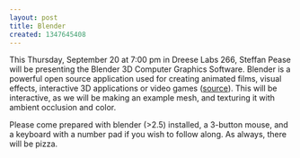 ```yaml
---
layout: post
title: Blender
created: 1347645408
---
```

This Thursday, September 20 at 7:00 pm in Dreese Labs 266, Steffan Pease will be presenting the Blender 3D Computer Graphics Software. Blender is a powerful open source application used for creating animated films, visual effects, interactive 3D applications or video games ([source](http://en.wikipedia.org/wiki/Blender_(software))). This will be interactive, as we will be making an example mesh, and texturing it with ambient occlusion and color.

Please come prepared with blender (>2.5) installed, a 3-button mouse, and a keyboard with a number pad if you wish to follow along. As always, there will be pizza.
